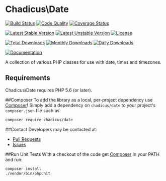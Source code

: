 # Chadicus\Date
[![Build Status](https://travis-ci.org/chadicus/date-php.svg?branch=master)](https://travis-ci.org/chadicus/date-php)
[![Code Quality](https://scrutinizer-ci.com/g/chadicus/date-php/badges/quality-score.png?b=master)](https://scrutinizer-ci.com/g/chadicus/date-php/?branch=master)
[![Coverage Status](https://coveralls.io/repos/github/chadicus/date-php/badge.svg?branch=master)](https://coveralls.io/github/chadicus/date-php?branch=master)

[![Latest Stable Version](https://poser.pugx.org/chadicus/date/v/stable)](https://packagist.org/packages/chadicus/date)
[![Latest Unstable Version](https://poser.pugx.org/chadicus/date/v/unstable)](https://packagist.org/packages/chadicus/date)
[![License](https://poser.pugx.org/chadicus/date/license)](https://packagist.org/packages/chadicus/date)

[![Total Downloads](https://poser.pugx.org/chadicus/date/downloads)](https://packagist.org/packages/chadicus/date)
[![Monthly Downloads](https://poser.pugx.org/chadicus/date/d/monthly)](https://packagist.org/packages/chadicus/date)
[![Daily Downloads](https://poser.pugx.org/chadicus/date/d/daily)](https://packagist.org/packages/chadicus/date)

[![Documentation](https://img.shields.io/badge/reference-phpdoc-blue.svg?style=flat)](http://pholiophp.org/chadicus/date)

A collection of various PHP classes for use with date, times and timezones.

## Requirements

Chadicus\Date requires PHP 5.6 (or later).

##Composer
To add the library as a local, per-project dependency use [Composer](http://getcomposer.org)! Simply add a dependency on `chadicus/date` to your project's `composer.json` file such as:

```sh
composer require chadicus/date
```
##Contact
Developers may be contacted at:

 * [Pull Requests](https://github.com/chadicus/date-php/pulls)
 * [Issues](https://github.com/chadicus/date-php/issues)

##Run Unit Tests
With a checkout of the code get [Composer](http://getcomposer.org) in your PATH and run:

```sh
composer install
./vendor/bin/phpunit
```
